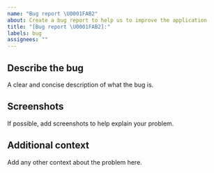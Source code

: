 ```yaml
---
name: "Bug report \U0001FAB2"
about: Create a bug report to help us to improve the application
title: "[Bug report \U0001FAB2]:"
labels: bug
assignees: ""
---
```


## Describe the bug

A clear and concise description of what the bug is.

## Screenshots

If possible, add screenshots to help explain your problem.

## Additional context

Add any other context about the problem here.
